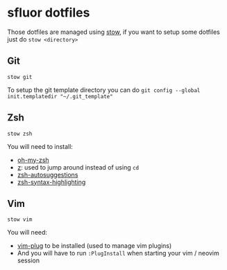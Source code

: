 # sfluor dotfiles

Those dotfiles are managed using [stow](https://www.gnu.org/software/stow/), if you want to setup some dotfiles just do `stow <directory>`

## Git

`stow git`

To setup the git template directory you can do `git config --global init.templatedir "~/.git_template"`

## Zsh

`stow zsh`

You will need to install:
- [oh-my-zsh](https://github.com/robbyrussell/oh-my-zsh/)
- [z](https://github.com/rupa/z): used to jump around instead of using `cd`
- [zsh-autosuggestions](https://github.com/zsh-users/zsh-autosuggestions)
- [zsh-syntax-highlighting](https://github.com/zsh-users/zsh-syntax-highlighting)


## Vim

`stow vim`

You will need:
- [vim-plug](https://github.com/junegunn/vim-plug) to be installed (used to manage vim plugins)
- And you will have to run `:PlugInstall` when starting your vim / neovim session
